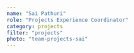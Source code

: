 ```yaml
---
name: "Sai Pathuri"
role: "Projects Experience Coordinator"
category: projects
filter: "projects"
photo: "team-projects-sai"
---
```

